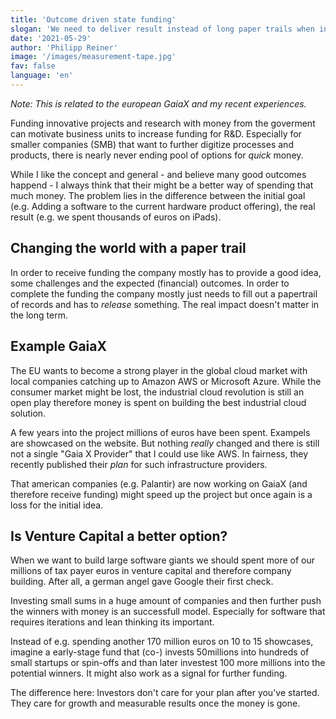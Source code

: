 ```yaml
---
title: 'Outcome driven state funding'
slogan: 'We need to deliver result instead of long paper trails when investing in state driving funding of it projects (e.g. Gaia-X)'
date: '2021-05-29'
author: 'Philipp Reiner'
image: '/images/measurement-tape.jpg'
fav: false
language: 'en'
---
```


_Note: This is related to the european GaiaX and my recent experiences._


Funding innovative projects and research with money from the goverment can motivate business units to increase funding for R&D. Especially for smaller companies (SMB) that want to further digitize processes and products, there is nearly never ending pool of options for _quick_ money.


While I like the concept and general - and believe many good outcomes happend - I always think that their might be a better way of spending that much money. The problem lies in the difference between the initial goal (e.g. Adding a software to the  current hardware product offering), the real result (e.g. we spent thousands of euros on iPads). 

## Changing the world with a paper trail
In order to receive funding the company mostly has to provide a good idea, some challenges and the expected (financial) outcomes. In order to complete the funding the company mostly just needs to fill out a papertrail of records and has to _release_ something. The real impact doesn't matter in the long term.

## Example GaiaX
The EU wants to become a strong player in the global cloud market with local companies catching up to Amazon AWS or Microsoft Azure. While the consumer market might be lost, the industrial cloud revolution is still an open play therefore money is spent on building the best industrial cloud solution.

A few years into the project millions of euros have been spent. Exampels are showcased on the website. But nothing _really_ changed and there is still not a single "Gaia X Provider" that I could use like AWS. In fairness, they recently published their _plan_ for such infrastructure providers.

That american companies (e.g. Palantir) are now working on GaiaX (and therefore receive funding) might speed up the project but once again is a loss for the initial idea.

## Is Venture Capital a better option?

When we want to build large software giants we should spent more of our millions of tax payer euros in venture capital and therefore company building. After all, a german angel gave Google their first check.

Investing small sums in a huge amount of companies and then further push the winners with money is an successfull model. Especially for software that requires iterations and lean thinking its important.

Instead of e.g. spending another 170 million euros on 10 to 15 showcases, imagine a early-stage fund that (co-) invests 50millions into hundreds of small startups or spin-offs and than later investest 100 more millions into the potential winners. It might also work as a signal for further funding.

The difference here: Investors don't care for your plan after you've started. They care for growth and measurable results once the money is gone.